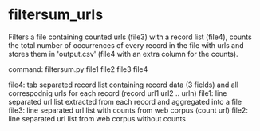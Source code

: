 # filtersum_urls
Filters a file containing counted urls (file3) with a record list (file4), counts the total number of occurrences of every 
record in the file with urls and stores them in 'output.csv' (file4 with an extra column for the counts).

command:	filtersum.py file1 file2 file3 file4

file4: tab separated record list containing record data (3 fields) and all correspodnig urls for each record (record 	url1	url2	..	urln)
file1: line separated url list extracted from each record and aggregated into a file
file3: line separated url list with counts from web corpus (count url)
file2: line separated url list from web corpus without counts
